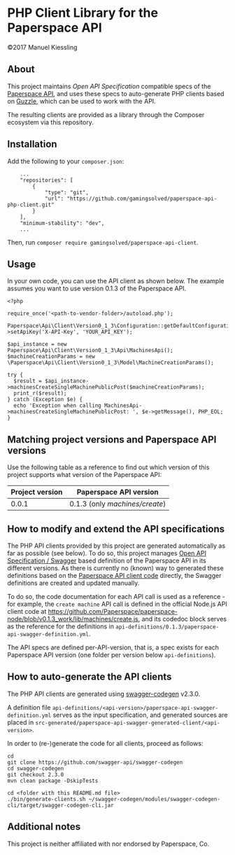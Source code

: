 # PHP Client Library for the Paperspace API

©2017 Manuel Kiessling


## About

This project maintains *Open API Specification* compatible specs of the
[Paperspace API](https://paperspace.github.io/paperspace-node/index.html), and uses these specs to auto-generate PHP
clients based on [Guzzle](https://github.com/guzzle/guzzle), which can be used to work with the API.

The resulting clients are provided as a library through the Composer ecosystem via this repository. 


## Installation

Add the following to your `composer.json`:

```
    ...
    "repositories": [
        {
            "type": "git",
            "url": "https://github.com/gamingsolved/paperspace-api-php-client.git"
        }
    ],
    "minimum-stability": "dev",
    ...
```

Then, run `composer require gamingsolved/paperspace-api-client`.


## Usage

In your own code, you can use the API client as shown below. The example assumes you want to use version 0.1.3 of the
Paperspace API.

```
<?php

require_once('<path-to-vendor-folder>/autoload.php');

Paperspace\Api\Client\Version0_1_3\Configuration::getDefaultConfiguration()->setApiKey('X-API-Key', 'YOUR_API_KEY');

$api_instance = new Paperspace\Api\Client\Version0_1_3\Api\MachinesApi();
$machineCreationParams = new \Paperspace\Api\Client\Version0_1_3\Model\MachineCreationParams();

try {
  $result = $api_instance->machinesCreateSingleMachinePublicPost($machineCreationParams);
  print_r($result);
} catch (Exception $e) {
  echo 'Exception when calling MachinesApi->machinesCreateSingleMachinePublicPost: ', $e->getMessage(), PHP_EOL;
}
```


## Matching project versions and Paperspace API versions

Use the following table as a reference to find out which version of this project supports what version of the Paperspace
API:

| Project version | Paperspace API version                       |
|-----------------|----------------------------------------------|
| 0.0.1           | 0.1.3 (only *machines/create*)               |


## How to modify and extend the API specifications

The PHP API clients provided by this project are generated automatically as far as possible (see below). To do so, this
project manages [Open API Specification / Swagger](https://swagger.io/specification/) based definition of the
Paperspace API in its different versions. As there is currently no (known) way to generated these definitions based on
the [Paperspace API client code](https://github.com/Paperspace/paperspace-node) directly, the Swagger definitions are
created and updated manually.

To do so, the code documentation for each API call is used as a reference - for example, the `create machine` API call
is defined in the official Node.js API client code at
https://github.com/Paperspace/paperspace-node/blob/v0.1.3_work/lib/machines/create.js, and its codedoc block serves as
the reference for the definitions in `api-definitions/0.1.3/paperspace-api-swagger-definition.yml`.

The API specs are defined per-API-version, that is, a spec exists for each Paperspace API version (one folder per
version below `api-definitions`).


## How to auto-generate the API clients

The PHP API clients are generated using [swagger-codegen](https://github.com/swagger-api/swagger-codegen) v2.3.0.

A definition file `api-definitions/<api-version>/paperspace-api-swagger-definition.yml` serves as the input
specification, and generated sources are placed in
`src-generated/paperspace-api-swagger-generated-client/<api-version>`.

In order to (re-)generate the code for all clients, proceed as follows:

    cd
    git clone https://github.com/swagger-api/swagger-codegen
    cd swagger-codegen
    git checkout 2.3.0
    mvn clean package -DskipTests

    cd <folder with this README.md file>
    ./bin/generate-clients.sh ~/swagger-codegen/modules/swagger-codegen-cli/target/swagger-codegen-cli.jar


## Additional notes

This project is neither affiliated with nor endorsed by Paperspace, Co.

